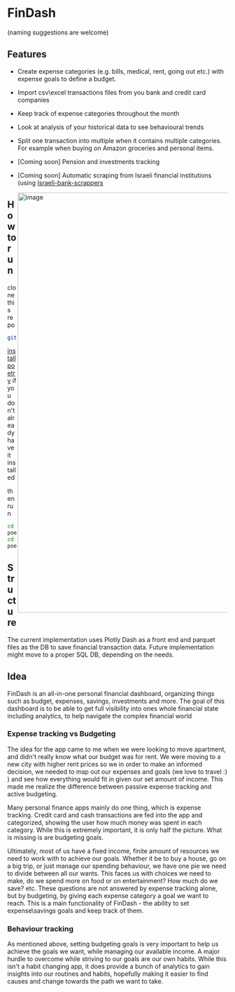 # FinDash 
(naming suggestions are welcome)

## Features
* Create expense categories (e.g. bills, medical, rent, going out etc.) 
  with expense goals to define a budget.
* Import csv\excel transactions files from you bank and credit card companies
* Keep track of expense categories throughout the month
* Look at analysis of your historical data to see behavioural trends
* Split one transaction into multiple when it contains multiple categories.
  For example when buying on Amazon groceries and personal items.
* [Coming soon] Pension and investments tracking
* [Coming soon] Automatic scraping from Israeli financial institutions 
  (using [Israeli-bank-scrappers](https://github.com/eshaham/israeli-bank-scrapers)
  
  <img align='right' width="958" alt="image" src="https://github.com/amihaiOff/FinDash/assets/readme/monthly.png">

  
## How to run

clone this repo
```bash
git clone https://github.com/amihaiOff/FinDash.git
```
[install poetry](https://python-poetry.org/docs/#installation) if you don't already have it installed

then run 
```bash
cd FinDash
poetry install
cd findash
poetry run python main.py
```


## Structure
The current implementation uses Plotly Dash as a front end and parquet 
files as the DB to save financial transaction data. Future implementation 
might move to a proper SQL DB, depending on the needs.

## Idea
FinDash is an all-in-one personal financial dashboard, organizing things 
such as budget, expenses, savings, investments and more. The goal of this 
dashboard is to be able to get full visibility into ones whole financial 
state including analytics, to help navigate the complex financial world 

### Expense tracking vs Budgeting

The idea for the app came to me when we were looking to move apartment, and 
didn't really know what our budget was for rent. We were moving to a new 
city with higher rent prices so we in order to make an informed decision, 
we needed to map out our expenses and goals (we love to travel :) ) and see 
how everything would fit in given our set amount of income. This made me 
realize the difference between passive expense tracking and active budgeting. 


Many personal finance apps mainly do one thing, which is expense tracking. 
Credit card and cash transactions are fed into the app and categorized, 
showing the user how much money was spent in each category. While this is 
extremely important, it is only half the picture. What is missing is are 
budgeting goals.

Ultimately, most of us have a fixed income, finite amount of resources we 
need to work with to achieve our goals. Whether it be to buy a house, go on 
a big trip, or just manage our spending behaviour, we have one pie we need 
to divide between all our wants. This faces us with choices we need to make,
do we spend more on food or on entertainment? How much do we save? etc. These 
questions are not answered by expense tracking alone, but by budgeting, by 
giving each expense category a goal we want to reach. This is a main 
functionality of FinDash - the ability to set expense\savings goals and 
keep track of them. 

### Behaviour tracking
As mentioned above, setting budgeting goals is very important to help us 
achieve the goals we want, while managing our available income. A major 
hurdle to overcome while striving to our goals are our own habits. While 
this isn't a habit changing app, it does provide a bunch of analytics to 
gain insights into our routines and habits, hopefully making it easier to 
find causes and change towards the path we want to take.
